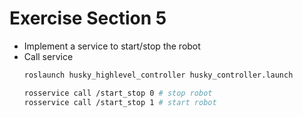 # Exercise Section 5

- Implement a service to start/stop the robot
- Call service
  ```sh
  roslaunch husky_highlevel_controller husky_controller.launch
  ```
  ```sh
  rosservice call /start_stop 0 # stop robot
  rosservice call /start_stop 1 # start robot
  ```

